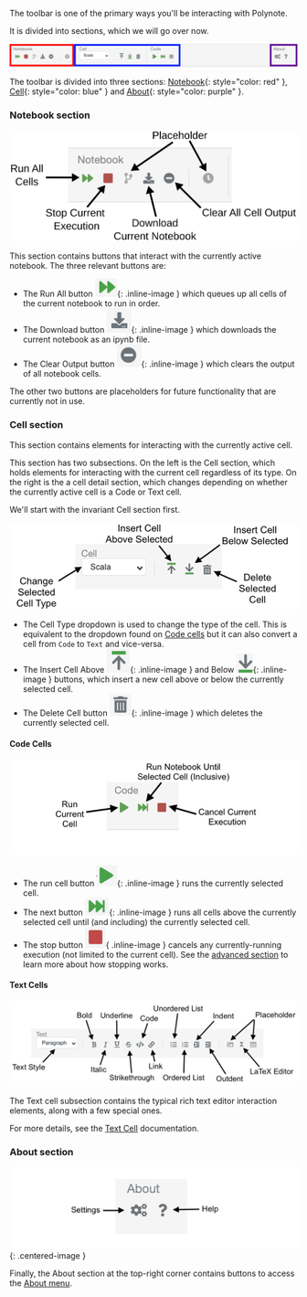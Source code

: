 The toolbar is one of the primary ways you'll be interacting with Polynote. 

It is divided into sections, which we will go over now. 

![Toolbar Sections](images/toolbar-sections.svg)

The toolbar is divided into three sections: [Notebook](#notebook-section){: style="color: red" }, 
[Cell](#cell-section){: style="color: blue" } and [About](#about-section){: style="color: purple" }. 

### Notebook section

![Notebook Section](images/toolbar-notebook-section.svg)

This section contains buttons that interact with the currently active notebook. The three relevant buttons are:

- The Run All button ![Run All Cells](images/run-all-cells.png){: .inline-image } which queues up all cells of the current notebook
to run in order.
- The Download button ![Download Notebook](images/download-current-notebook.png){: .inline-image } which downloads the current notebook as 
an ipynb file. 
- The Clear Output button ![Clear Output](images/clear-output.png){: .inline-image } which clears the output of all notebook cells. 

The other two buttons are placeholders for future functionality that are currently not in use. 

### Cell section

This section contains elements for interacting with the currently active cell. 

This section has two subsections. On the left is the Cell section, which holds elements for interacting with the 
current cell regardless of its type. On the right is the a cell detail section, which changes depending on whether the
currently active cell is a Code or Text cell. 

We'll start with the invariant Cell section first. 

![Toolbar Cell Section](images/toolbar-cell-section.png)

- The Cell Type dropdown is used to change the type of the cell. This is equivalent to the dropdown found on 
  [Code cells](code-cells.md) but it can also convert a cell from `Code` to `Text` and vice-versa.
- The Insert Cell Above ![Insert Above](images/toolbar-cell-insert-above.png){: .inline-image } and Below 
  ![Insert Below](images/toolbar-cell-insert-below.png){: .inline-image } buttons, which insert a new cell above or
  below the currently selected cell.
- The Delete Cell button ![Delete Cell](images/toolbar-cell-delete.png){: .inline-image } which deletes the currently
  selected cell.

#### Code Cells

![Toolbar Code Cell](images/toolbar-code-cell.png)

- The run cell button ![Run Cell](images/toolbar-code-run.png){: .inline-image } runs the currently selected cell. 
- The next button ![Run Cell Until Selected](images/toolbar-code-run-until-selected.png){: .inline-image } runs all 
  cells above the currently selected cell until (and including) the currently selected cell.
- The stop button ![Stop Execution](images/toolbar-code-stop.png){ .inline-image } cancels any currently-running 
  execution (not limited to the current cell). See the [advanced section](advanced.md#stopping) to learn more about how
  stopping works.

#### Text Cells

![Toolbar Text Cell](images/toolbar-text-cell.png)

The Text cell subsection contains the typical rich text editor interaction elements, along with a few special ones.

For more details, see the [Text Cell](text-cells.md) documentation. 

### About section

![Toolbar About](images/toolbar-about.png){: .centered-image }

Finally, the About section at the top-right corner contains buttons to access the [About menu](about-menu.md).